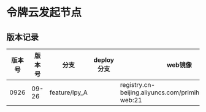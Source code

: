 # 令牌云发起节点

## 版本记录

| 版本号  | 版本号   | 分支            | deploy分支 | web镜像                                                     | application镜像                      | node镜像                                                                      |
|------|-------|---------------|----------|-----------------------------------------------------------|------------------------------------|-----------------------------------------------------------------------------|
| 0926 | 09-26 | feature/lpy_A |          | registry.cn-beijing.aliyuncs.com/primihub/primihub-web:21 | 192.168.99.10/primihub/privacy:315 | registry.cn-beijing.aliyuncs.com/primihub/primihub-node:2024-06-13-12-31-22 |
